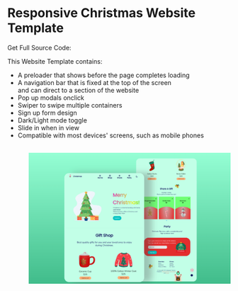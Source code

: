 # Responsive Christmas Website Template

Get Full Source Code: 

This Website Template contains:
<ul>
    <li>A preloader that shows before the page completes loading</li>
    <li>A navigation bar that is fixed at the top of the screen <br> and can direct to a section of the website</li>
    <li>Pop up modals onclick</li>
    <li>Swiper to swipe multiple containers</li>
    <li>Sign up form design</li>
    <li>Dark/Light mode toggle</li>
    <li>Slide in when in view</li>
    <li>Compatible with most devices' screens, such as mobile phones</li>
<ul>
<br>
<img src='website-preview.png'>
